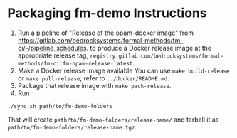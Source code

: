 # Packaging fm-demo Instructions

1. Run a pipeline of "Release of the opam-docker image" from
https://gitlab.com/bedrocksystems/formal-methods/fm-ci/-/pipeline_schedules.
to produce a Docker release image at the appropriate release tag,
`registry.gitlab.com/bedrocksystems/formal-methods/fm-ci:fm-opam-release-latest`.
2. Make a Docker release image available
You can use `make build-release` or `make pull-release`; refer to `../docker/README.md`.
2. Package that release image with `make pack-release`.
3. Run
```
./sync.sh path/to/fm-demo-folders
```

That will create `path/to/fm-demo-folders/release-name/` and tarball it as `path/to/fm-demo-folders/release-name.tgz`.
